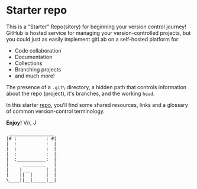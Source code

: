 # Starter repo

This is a "Starter" Repo(sitory) for beginning your version control journey! \
GitHub is hosted service for managing your version-controlled projects, but you could just as easily implement gitLab on a self-hosted platform for:
  - Code collaboration
  - Documentation
  - Collections 
  - Branching projects
  - and much more!

The presence of a `.git\` directory, a hidden path that controls information about the repo (project), it's branches, and the working `head`.

In this starter [repo](https://github.com/jadamhunt/starter), you'll find some shared resources, links and a glossary of common version-control terminology.

**Enjoy!**
V/r,
J

```
 _________________
|# :           : #|
|  :           :  |
|  :           :  |
|  :           :  |
|  :___________:  |
|     _________   |
|    | __      |  |
|    ||  |     |  |
\____||__|_____|__|
```
```
```
